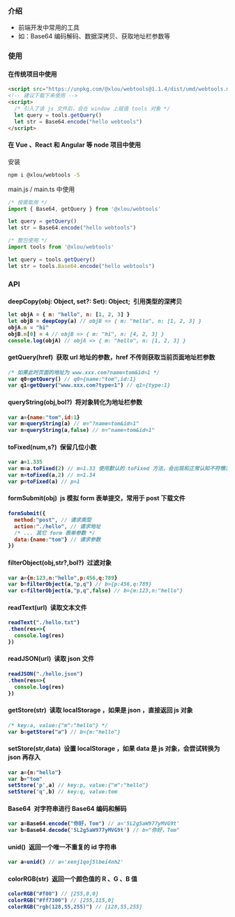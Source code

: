 ### 介绍

* 前端开发中常用的工具
* 如：Base64 编码解码、数据深拷贝、获取地址栏参数等

### 使用

#### 在传统项目中使用

```html
<script src="https://unpkg.com/@xlou/webtools@1.1.4/dist/umd/webtools.min.js"></script>
<!-- 建议下载下来使用 -->
<script>
  /* 引入了该 js 文件后，会在 window 上赋值 tools 对象 */
  let query = tools.getQuery()
  let str = Base64.encode("hello webtools")
</script>
```

#### 在 Vue 、React 和 Angular 等 node 项目中使用

安装

``` bash
npm i @xlou/webtools -S
```

main.js / main.ts 中使用

``` javascript
/* 按需取用 */
import { Base64, getQuery } from '@xlou/webtools'

let query = getQuery()
let str = Base64.encode("hello webtools")

/* 整包使用 */
import tools from '@xlou/webtools'

let query = tools.getQuery()
let str = tools.Base64.encode("hello webtools")
```

### API

#### deepCopy(obj: Object, set?: Set<Object>): Object;&ensp;引用类型的深拷贝

``` javascript
let objA = { m: "hello", n: [1, 2, 3] }
let objB = deepCopy(a) // objB => { m: "hello", n: [1, 2, 3] }
objA.m = "hi"
objB.n[0] = 4 // objB => { m: "hi", n: [4, 2, 3] }
console.log(objA) // objA => { m: "hello", n: [1, 2, 3] }
```

#### getQuery(href)&ensp;获取 url 地址的参数，href 不传则获取当前页面地址栏参数

``` javascript
/* 如果此时页面的地址为 www.xxx.com?name=tom&id=1 */
var q0=getQuery() // q0={name:"tom",id:1}
var q1=getQuery("www.xxx.com?type=1") // q1={type:1}
```

#### queryString(obj,bol?)&ensp;将对象转化为地址栏参数

``` javascript
var a={name:"tom",id:1}
var m=queryString(a) // m="?name=tom&id=1"
var n=queryString(a,false) // n="name=tom&id=1"
```

#### toFixed(num,s?)&ensp;保留几位小数

``` javascript
var a=1.335
var m=a.toFixed(2) // m=1.33 使用默认的 toFixed 方法，会出现和正常认知不符情况
var n=toFixed(a,2) // n=1.34
var p=toFixed(a) // p=1
```

#### formSubmit(obj)&ensp;js 模拟 form 表单提交，常用于 post 下载文件

``` javascript
formSubmit({
  method:"post", // 请求类型
  action:"./hello", // 请求地址
  /* ... 其它 form 表单参数 */
  data:{name:"tom"} // 请求参数
})
```

#### filterObject(obj,str?,bol?)&ensp;过滤对象

``` javascript
var a={m:123,n:"hello",p:456,q:789}
var b=filterObject(a,"p,q") // b={p:456,q:789}
var c=filterObject(a,"p,q",false) // b={m:123,n:"hello"}
```

#### readText(url)&ensp;读取文本文件

``` javascript
readText("./hello.txt")
.then(res=>{
  console.log(res)
})
```

#### readJSON(url)&ensp;读取 json 文件

``` javascript
readJSON("./hello.json")
.then(res=>{
  console.log(res)
})
```

#### getStore(str)&ensp;读取 localStorage ，如果是 json ，直接返回 js 对象 

``` javascript
/* key:a, value:{"m":"hello"} */
var b=getStore("a") // b={m:"hello"}
```

#### setStore(str,data)&ensp;设置 localStorage ，如果 data 是 js 对象，会尝试转换为 json 再存入

``` javascript
var a={m:"hello"}
var b="tom"
setStore('p',a) // key:p, value:{"m":"hello"}
setStore('q',b) // key:q, value:tom
```

#### Base64&ensp;对字符串进行 Base64 编码和解码

``` javascript
var a=Base64.encode("你好，Tom") // a='5L2g5aW977yMVG9t'
var b=Base64.decode('5L2g5aW977yMVG9t') // b="你好，Tom"
```

#### unid()&ensp;返回一个唯一不重复的 id 字符串

``` javascript
var a=unid() // a='xenj1qoj5lbei4nh2'
```

#### colorRGB(str)&ensp;返回一个颜色值的 R 、G 、B 值

``` javascript
colorRGB("#f00") // [255,0,0]
colorRGB("#ff7300") // [255,115,0]
colorRGB("rgb(128,55,255)") // [128,55,255]
```
